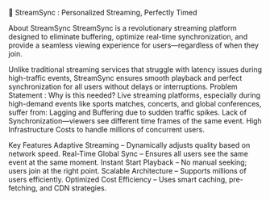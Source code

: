🚀 StreamSync : Personalized Streaming, Perfectly Timed

 About StreamSync
StreamSync is a revolutionary streaming platform designed to eliminate buffering, optimize real-time synchronization, and provide a seamless viewing experience for users—regardless of when they join.

Unlike traditional streaming services that struggle with latency issues during high-traffic events, StreamSync ensures smooth playback and perfect synchronization for all users without delays or interruptions.
 Problem Statement : Why is this needed?
Live streaming platforms, especially during high-demand events like sports matches, concerts, and global conferences, suffer from:
 Lagging and Buffering due to sudden traffic spikes.
 Lack of Synchronization—viewers see different time frames of the same event.
 High Infrastructure Costs to handle millions of concurrent users.

 Key Features
 Adaptive Streaming – Dynamically adjusts quality based on network speed.
 Real-Time Global Sync – Ensures all users see the same event at the same moment.
 Instant Start Playback – No manual seeking; users join at the right point.
 Scalable Architecture – Supports millions of users efficiently.
 Optimized Cost Efficiency – Uses smart caching, pre-fetching, and CDN strategies.


